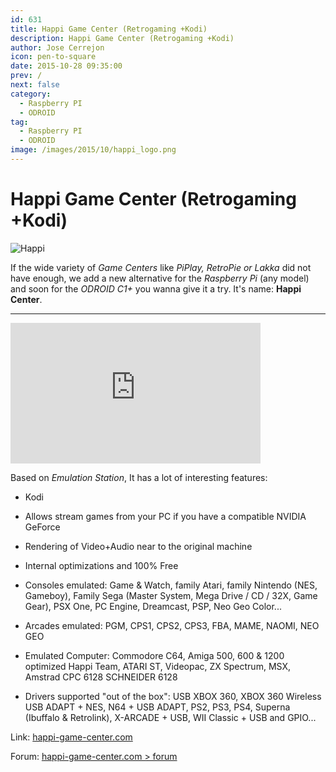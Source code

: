 ```yaml
---
id: 631
title: Happi Game Center (Retrogaming +Kodi)
description: Happi Game Center (Retrogaming +Kodi)
author: Jose Cerrejon
icon: pen-to-square
date: 2015-10-28 09:35:00
prev: /
next: false
category:
  - Raspberry PI
  - ODROID
tag:
  - Raspberry PI
  - ODROID
image: /images/2015/10/happi_logo.png
---
```


# Happi Game Center (Retrogaming +Kodi)

![Happi](/images/2015/10/happi_logo.png)

If the wide variety of *Game Centers* like *PiPlay, RetroPie or Lakka* did not have enough, we add a new alternative for the *Raspberry Pi* (any model) and soon for the *ODROID C1+* you wanna give it a try. It's name: **Happi Center**.

- - -
<iframe width="400" height="225" src="https://www.youtube.com/embed/TJTM5lv_PLk?rel=0" frameborder="0" allowfullscreen></iframe>

Based on *Emulation Station*, It has a lot of interesting features:

* Kodi

* Allows stream games from your PC if you have a compatible NVIDIA GeForce

* Rendering of Video+Audio near to the original machine

* Internal optimizations and 100% Free

* Consoles emulated: Game & Watch, family Atari, family Nintendo (NES, Gameboy), Family Sega (Master System, Mega Drive / CD / 32X, Game Gear), PSX One, PC Engine, Dreamcast, PSP, Neo Geo Color...

* Arcades emulated: PGM, CPS1, CPS2, CPS3, FBA, MAME, NAOMI, NEO GEO

* Emulated Computer: Commodore C64, Amiga 500, 600 & 1200 optimized Happi Team, ATARI ST, Videopac, ZX Spectrum, MSX, Amstrad CPC 6128 SCHNEIDER 6128

* Drivers supported "out of the box": USB XBOX 360, XBOX 360 Wireless USB ADAPT + NES, N64 + USB ADAPT, PS2, PS3, PS4, Superna (Ibuffalo & Retrolink), X-ARCADE + USB, WII Classic + USB and GPIO...


Link: [happi-game-center.com](http://happi-game-center.com/)

Forum: [happi-game-center.com > forum](http://www.happi-game-center.com/_forum/)